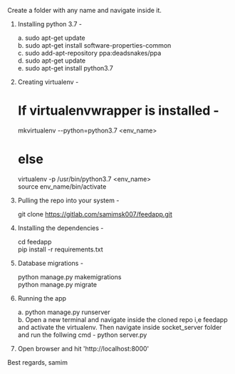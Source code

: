 Create a folder with any name and navigate inside it.

1. Installing python 3.7 -

   a. sudo apt-get update  
   b. sudo apt-get install software-properties-common  
   c. sudo add-apt-repository ppa:deadsnakes/ppa  
   d. sudo apt-get update  
   e. sudo apt-get install python3.7  

2. Creating virtualenv -

   # If virtualenvwrapper is installed - 
   mkvirtualenv --python=python3.7 <env_name>

   # else
   virtualenv -p /usr/bin/python3.7 <env_name>    
   source env_name/bin/activate

3. Pulling the repo into your system -

   git clone https://gitlab.com/samimsk007/feedapp.git

4. Installing the dependencies - 

   cd feedapp  
   pip install -r requirements.txt

5. Database migrations - 

   python manage.py makemigrations    
   python manage.py migrate

6. Running the app

   a. python manage.py runserver  
   b. Open a new terminal and navigate inside
      the cloned repo i,e feedapp and activate
      the virtualenv. Then navigate inside socket_server
      folder and run the follwing cmd - 
      python server.py 

7. Open browser and hit 'http://localhost:8000'

Best regards, 
samim


   
      
    


          
